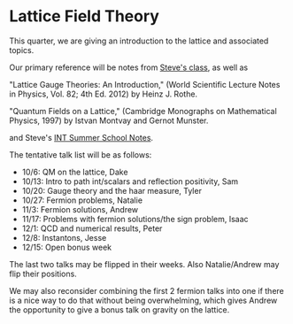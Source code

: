 # Lattice Field Theory

This quarter, we are giving an introduction to the lattice and associated topics.

Our primary reference will be notes from [Steve's class](http://faculty.washington.edu/srsharpe/578/daily.html), as well as 

"Lattice Gauge Theories: An Introduction," (World Scientific Lecture Notes in Physics, Vol. 82; 4th Ed. 2012) by Heinz J. Rothe.

"Quantum Fields on a Lattice," (Cambridge Monographs on Mathematical Physics, 1997) by Istvan Montvay and Gernot Munster.

and Steve's [INT Summer School Notes](http://faculty.washington.edu/srsharpe/578/intpp.pdf). 

The tentative talk list will be as follows:

* 10/6: QM on the lattice, Dake
* 10/13: Intro to path int/scalars and reflection positivity, Sam
* 10/20: Gauge theory and the haar measure, Tyler
* 10/27: Fermion problems, Natalie
* 11/3: Fermion solutions, Andrew
* 11/17: Problems with fermion solutions/the sign problem, Isaac
* 12/1: QCD and numerical results, Peter
* 12/8: Instantons, Jesse
* 12/15: Open bonus week

The last two talks may be flipped in their weeks. Also Natalie/Andrew may flip their positions.

We may also reconsider combining the first 2 fermion talks into one if there is a nice way to do that without being overwhelming, which gives Andrew the opportunity to give a bonus talk on gravity on the lattice.  
